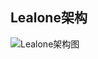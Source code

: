 ## Lealone架构
![Lealone架构图](https://github.com/codefollower/Lealone/blob/c42c05e29fab67d2363148cb3eab0c12e0cb2f7e/lealone/docs/Lealone%E6%9E%B6%E6%9E%84.png)
